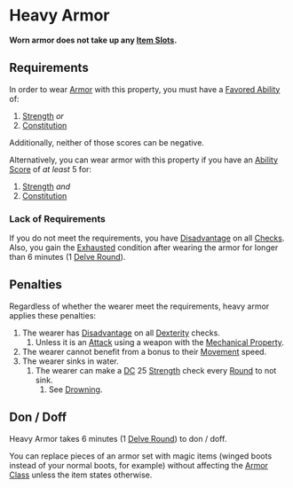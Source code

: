 # Heavy Armor

**Worn armor does not take up any [Item Slots](../../../Player%20Characters/Derived%20Statistics/Item%20Slots.md).**

## Requirements

In order to wear [Armor](../Armor.md) with this property, you must have a [Favored Ability](../../../Player%20Characters/Backgrounds/Favored%20Ability.md) of:

1. [Strength](../../../Player%20Characters/The%20Ability%20Scores/Strength.md) *or*
2. [Constitution](../../../Player%20Characters/The%20Ability%20Scores/Constitution.md)

Additionally, neither of those scores can be negative.

Alternatively, you can wear armor with this property if you have an [Ability Score](../../../Player%20Characters/The%20Ability%20Scores/Ability%20Scores.md) of *at least* 5 for:

1. [Strength](../../../Player%20Characters/The%20Ability%20Scores/Strength.md) *and*
2. [Constitution](../../../Player%20Characters/The%20Ability%20Scores/Constitution.md)

### Lack of Requirements

If you do not meet the requirements, you have [Disadvantage](../../../Game%20Procedures/Die%20Rolling%20Mechanics/Disadvantage.md) on all [Checks](../../../Game%20Procedures/Core%20Procedures/Check.md). Also, you gain the [Exhausted](../../../Game%20Procedures/Conditions/Exhausted.md) condition after wearing the armor for longer than 6 minutes (1 [Delve Round](../../../Game%20Procedures/Core%20Procedures/Round.md#Delve%20Round)).

## Penalties

Regardless of whether the wearer meet the requirements, heavy armor applies these penalties:

1. The wearer has [Disadvantage](../../../Game%20Procedures/Die%20Rolling%20Mechanics/Disadvantage.md) on all [Dexterity](../../../Player%20Characters/The%20Ability%20Scores/Dexterity.md) checks.
	1. Unless it is an [Attack](../../../Game%20Procedures/Combat/Attack.md) using a weapon with the [Mechanical Property](../../Weapon%20Properties/Mechanical%20Property.md).
2. The wearer cannot benefit from a bonus to their [Movement](../../../Game%20Procedures/Combat/Movement.md) speed.
3. The wearer sinks in water.
	1. The wearer can make a [DC](../../../Game%20Procedures/Core%20Procedures/DC.md) 25 [Strength](../../../Player%20Characters/The%20Ability%20Scores/Strength.md) check every [Round](../../../Game%20Procedures/Core%20Procedures/Round.md) to not sink.
		1. See [Drowning](../../../Game%20Procedures/Hazards/Elemental%20Hazards.md#Drowning).

## Don / Doff

Heavy Armor takes 6 minutes (1 [Delve Round](../../../Game%20Procedures/Core%20Procedures/Round.md#Delve%20Round)) to don / doff.

You can replace pieces of an armor set with magic items (winged boots instead of your normal boots, for example) without affecting the [Armor Class](../../../Player%20Characters/Derived%20Statistics/Armor%20Class.md) unless the item states otherwise.
